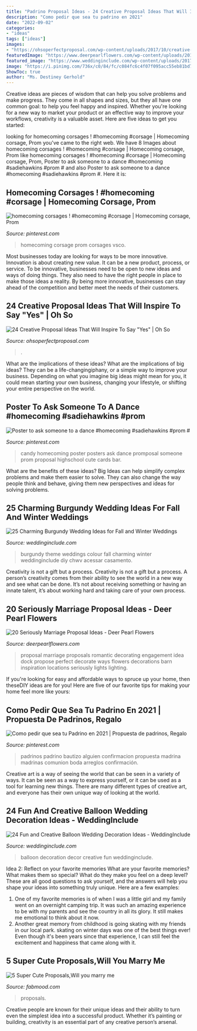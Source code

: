 ```yaml
---
title: "Padrino Proposal Ideas - 24 Creative Proposal Ideas That Will Inspire To Say &quot;yes&quot;"
description: "Como pedir que sea tu padrino en 2021"
date: "2022-09-02"
categories:
- "ideas"
tags: ["ideas"]
images:
- "https://ohsoperfectproposal.com/wp-content/uploads/2017/10/creative-proposal-ideas-new-year-propose-hollyjollyworks-via-instagram.jpg"
featuredImage: "https://www.deerpearlflowers.com/wp-content/uploads/2016/08/Proposal-Locations-Ideas-12.jpg"
featured_image: "https://www.weddinginclude.com/wp-content/uploads/2017/08/PrettyPerfect-Balloon-Decor-Ideas.jpg"
image: "https://i.pinimg.com/736x/c0/84/fc/c084fc6c4f07f095acc55eb81bd774fa.jpg"
ShowToc: true
author: "Ms. Destiney Gerhold"
---
```



Creative ideas are pieces of wisdom that can help you solve problems and make progress. They come in all shapes and sizes, but they all have one common goal: to help you feel happy and inspired. Whether you're looking for a new way to market your product or an effective way to improve your workflows, creativity is a valuable asset. Here are five ideas to get you started: 

	

		
looking for homecoming corsages ! #homecoming #corsage | Homecoming corsage, Prom you've came to the right web. We have 8 Images about homecoming corsages ! #homecoming #corsage | Homecoming corsage, Prom like homecoming corsages ! #homecoming #corsage | Homecoming corsage, Prom, Poster to ask someone to a dance #homecoming #sadiehawkins #prom # and also Poster to ask someone to a dance #homecoming #sadiehawkins #prom #. Here it is:
		
    
## Homecoming Corsages ! #homecoming #corsage | Homecoming Corsage, Prom

<img loading=lazy src="https://i.pinimg.com/736x/c0/84/fc/c084fc6c4f07f095acc55eb81bd774fa.jpg" onerror="this.onerror=null;this.src='https://tse4.mm.bing.net/th?id=OIP.ryvDEibKqNQbqq1Xa-9AEgHaJ4&amp;pid=15.1';" alt="homecoming corsages ! #homecoming #corsage | Homecoming corsage, Prom">

_Source: pinterest.com_

>homecoming corsage prom corsages vsco. 

	

Most businesses today are looking for ways to be more innovative. Innovation is about creating new value. It can be a new product, process, or service. To be innovative, businesses need to be open to new ideas and ways of doing things. They also need to have the right people in place to make those ideas a reality. By being more innovative, businesses can stay ahead of the competition and better meet the needs of their customers.

    
## 24 Creative Proposal Ideas That Will Inspire To Say &quot;Yes&quot; | Oh So

<img loading=lazy src="https://ohsoperfectproposal.com/wp-content/uploads/2017/10/creative-proposal-ideas-new-year-propose-hollyjollyworks-via-instagram.jpg" onerror="this.onerror=null;this.src='https://tse4.mm.bing.net/th?id=OIP.pmVwimujgR4XrM1LwQjCkAHaLG&amp;pid=15.1';" alt="24 Creative Proposal Ideas That Will Inspire To Say &quot;Yes&quot; | Oh So">

_Source: ohsoperfectproposal.com_

>. 

	

What are the implications of these ideas?
What are the implications of big ideas? They can be a life-changingiphany, or a simple way to improve your business. Depending on what you imagine big ideas might mean for you, it could mean starting your own business, changing your lifestyle, or shifting your entire perspective on the world.

    
## Poster To Ask Someone To A Dance #homecoming #sadiehawkins #prom #

<img loading=lazy src="https://i.pinimg.com/736x/47/b1/c0/47b1c05a14da5cb40ddf91d6606ba0c3--candy-posters-candy-cards.jpg" onerror="this.onerror=null;this.src='https://tse2.mm.bing.net/th?id=OIP.mCaPaio9-jtaXjXHo7rN1gHaNK&amp;pid=15.1';" alt="Poster to ask someone to a dance #homecoming #sadiehawkins #prom #">

_Source: pinterest.com_

>candy homecoming poster posters ask dance promposal someone prom proposal highschool cute cards bar. 

	

What are the benefits of these ideas?
Big Ideas can help simplify complex problems and make them easier to solve. They can also change the way people think and behave, giving them new perspectives and ideas for solving problems.

    
## 25 Charming Burgundy Wedding Ideas For Fall And Winter Weddings

<img loading=lazy src="https://www.weddinginclude.com/wp-content/uploads/2019/09/Charming-Burgundy-Wedding-ideas-for-Fall-and-Winter-Weddings-16.jpg" onerror="this.onerror=null;this.src='https://tse4.mm.bing.net/th?id=OIP.bOq5K9fl7px4EU3Gy9IlvgHaLH&amp;pid=15.1';" alt="25 Charming Burgundy Wedding Ideas for Fall and Winter Weddings">

_Source: weddinginclude.com_

>burgundy theme weddings colour fall charming winter weddinginclude diy chwv acessar casamento. 

	

Creativity is not a gift but a process.
Creativity is not a gift but a process. A person’s creativity comes from their ability to see the world in a new way and see what can be done. It’s not about receiving something or having an innate talent, it’s about working hard and taking care of your own process.

    
## 20 Seriously Marriage Proposal Ideas - Deer Pearl Flowers

<img loading=lazy src="https://www.deerpearlflowers.com/wp-content/uploads/2016/08/Proposal-Locations-Ideas-12.jpg" onerror="this.onerror=null;this.src='https://tse4.mm.bing.net/th?id=OIP.uS1b9753YqxGTzw_O91x6wHaLH&amp;pid=15.1';" alt="20 Seriously Marriage Proposal Ideas - Deer Pearl Flowers">

_Source: deerpearlflowers.com_

>proposal marriage proposals romantic decorating engagement idea dock propose perfect decorate ways flowers decorations barn inspiration locations seriously lights lighting. 

	

If you're looking for easy and affordable ways to spruce up your home, then theseDIY ideas are for you! Here are five of our favorite tips for making your home feel more like yours: 

    
## Como Pedir Que Sea Tu Padrino En 2021 | Propuesta De Padrinos, Regalo

<img loading=lazy src="https://i.pinimg.com/736x/5e/28/76/5e28761a2035a8c7ddbd2c5e74b5bee8.jpg" onerror="this.onerror=null;this.src='https://tse1.mm.bing.net/th?id=OIP.JXApDJQAefco-cpMqiHRSQHaNL&amp;pid=15.1';" alt="Como pedir que sea tu Padrino en 2021 | Propuesta de padrinos, Regalo">

_Source: pinterest.com_

>padrinos padrino bautizo alguien confirmacion propuesta madrina madrinas comunion boda arreglos confirmación. 

	

Creative art is a way of seeing the world that can be seen in a variety of ways. It can be seen as a way to express yourself, or it can be used as a tool for learning new things. There are many different types of creative art, and everyone has their own unique way of looking at the world.

    
## 24 Fun And Creative Balloon Wedding Decoration Ideas - WeddingInclude

<img loading=lazy src="https://www.weddinginclude.com/wp-content/uploads/2017/08/PrettyPerfect-Balloon-Decor-Ideas.jpg" onerror="this.onerror=null;this.src='https://tse3.mm.bing.net/th?id=OIP.fV2tvqp_HhxlEhcmNFmUvgHaLG&amp;pid=15.1';" alt="24 Fun and Creative Balloon Wedding Decoration Ideas - WeddingInclude">

_Source: weddinginclude.com_

>balloon decoration decor creative fun weddinginclude. 

	

Idea 2: Reflect on your favorite memories
What are your favorite memories? What makes them so special? What do they make you feel on a deep level? These are all good questions to ask yourself, and the answers will help you shape your ideas into something truly unique. Here are a few examples: 
1. One of my favorite memories is of when I was a little girl and my family went on an overnight camping trip. It was such an amazing experience to be with my parents and see the country in all its glory. It still makes me emotional to think about it now. 
2. Another great memory from childhood is going skating with my friends in our local park. skating on winter days was one of the best things ever! Even though it's been years since that experience, I can still feel the excitement and happiness that came along with it. 

    
## 5 Super Cute Proposals,Will You Marry Me

<img loading=lazy src="https://www.fabmood.com/wp-content/uploads/2014/08/marry-me2.jpg" onerror="this.onerror=null;this.src='https://tse4.mm.bing.net/th?id=OIP.wVe0Gm_JoHH8jEVhA8fzRwHaLH&amp;pid=15.1';" alt="5 Super Cute Proposals,Will you marry me">

_Source: fabmood.com_

>proposals. 

	

Creative people are known for their unique ideas and their ability to turn even the simplest idea into a successful product. Whether it’s painting or building, creativity is an essential part of any creative person’s arsenal.

